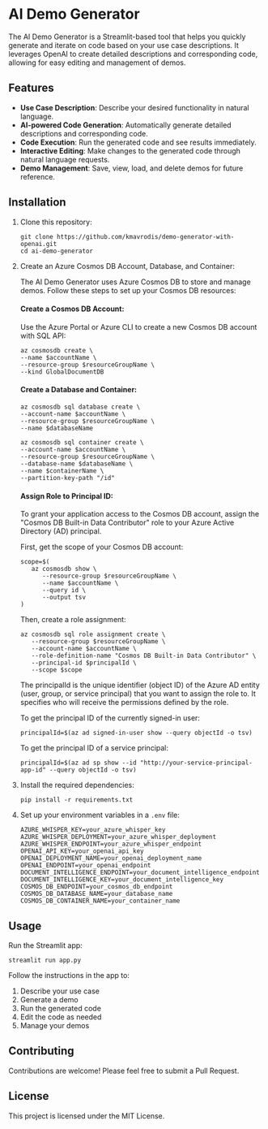 # AI Demo Generator

The AI Demo Generator is a Streamlit-based tool that helps you quickly generate and iterate on code based on your use case descriptions. It leverages OpenAI to create detailed descriptions and corresponding code, allowing for easy editing and management of demos.

## Features

- **Use Case Description**: Describe your desired functionality in natural language.
- **AI-powered Code Generation**: Automatically generate detailed descriptions and corresponding code.
- **Code Execution**: Run the generated code and see results immediately.
- **Interactive Editing**: Make changes to the generated code through natural language requests.
- **Demo Management**: Save, view, load, and delete demos for future reference.

## Installation

1. Clone this repository:
   ```
   git clone https://github.com/kmavrodis/demo-generator-with-openai.git
   cd ai-demo-generator
   ```

2. Create an Azure Cosmos DB Account, Database, and Container:

   The AI Demo Generator uses Azure Cosmos DB to store and manage demos. Follow these steps to set up your Cosmos DB resources:

   #### Create a Cosmos DB Account:

   Use the Azure Portal or Azure CLI to create a new Cosmos DB account with SQL API:
   ```
   az cosmosdb create \
   --name $accountName \
   --resource-group $resourceGroupName \
   --kind GlobalDocumentDB
   ```

   #### Create a Database and Container:
   ```
   az cosmosdb sql database create \
   --account-name $accountName \
   --resource-group $resourceGroupName \
   --name $databaseName

   az cosmosdb sql container create \
   --account-name $accountName \
   --resource-group $resourceGroupName \
   --database-name $databaseName \
   --name $containerName \
   --partition-key-path "/id"
   ```
   #### Assign Role to Principal ID:

   To grant your application access to the Cosmos DB account, assign the "Cosmos DB Built-in Data Contributor" role to your Azure Active Directory (AD) principal.

   First, get the scope of your Cosmos DB account:
   ```
   scope=$(
      az cosmosdb show \
         --resource-group $resourceGroupName \
         --name $accountName \
         --query id \
         --output tsv
   )
   ```
   Then, create a role assignment:

   ```
   az cosmosdb sql role assignment create \
      --resource-group $resourceGroupName \
      --account-name $accountName \
      --role-definition-name "Cosmos DB Built-in Data Contributor" \
      --principal-id $principalId \
      --scope $scope
   ```
   The principalId is the unique identifier (object ID) of the Azure AD entity (user, group, or service principal) that you want to assign the role to. It specifies who will receive the permissions defined by the role.

   To get the principal ID of the currently signed-in user:
   ```
   principalId=$(az ad signed-in-user show --query objectId -o tsv)
   ```
   To get the principal ID of a service principal:
   ```
   principalId=$(az ad sp show --id "http://your-service-principal-app-id" --query objectId -o tsv)
   ```

3. Install the required dependencies:
   ```
   pip install -r requirements.txt
   ```

4. Set up your environment variables in a `.env` file:
   ```
   AZURE_WHISPER_KEY=your_azure_whisper_key
   AZURE_WHISPER_DEPLOYMENT=your_azure_whisper_deployment
   AZURE_WHISPER_ENDPOINT=your_azure_whisper_endpoint
   OPENAI_API_KEY=your_openai_api_key
   OPENAI_DEPLOYMENT_NAME=your_openai_deployment_name
   OPENAI_ENDPOINT=your_openai_endpoint
   DOCUMENT_INTELLIGENCE_ENDPOINT=your_document_intelligence_endpoint
   DOCUMENT_INTELLIGENCE_KEY=your_document_intelligence_key
   COSMOS_DB_ENDPOINT=your_cosmos_db_endpoint
   COSMOS_DB_DATABASE_NAME=your_database_name
   COSMOS_DB_CONTAINER_NAME=your_container_name
   ```

## Usage

Run the Streamlit app:
```
streamlit run app.py
```

Follow the instructions in the app to:
1. Describe your use case
2. Generate a demo
3. Run the generated code
4. Edit the code as needed
5. Manage your demos

## Contributing

Contributions are welcome! Please feel free to submit a Pull Request.

## License

This project is licensed under the MIT License.
